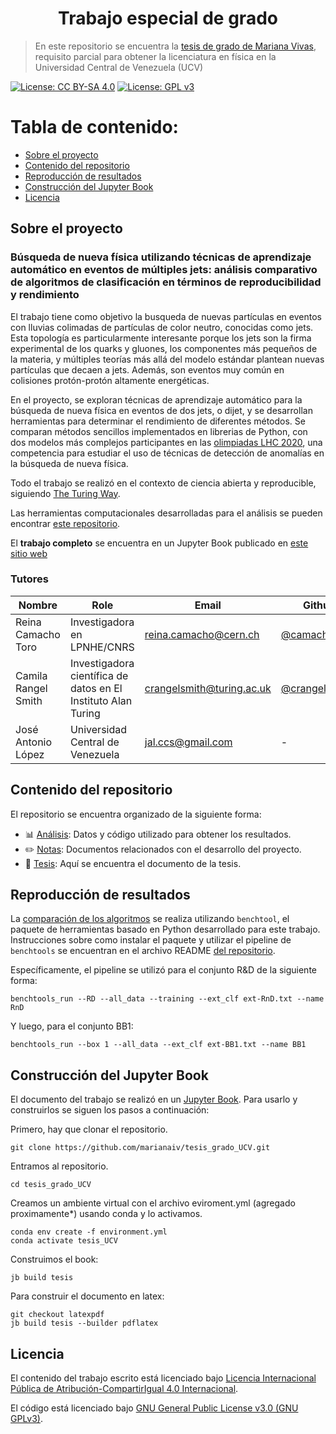 <h1 align="center">Trabajo especial de grado</h1>

> En este repositorio se encuentra la [tesis de grado de Mariana Vivas](https://marianaiv.github.io/tesis_grado_UCV/intro.html), requisito parcial para obtener la licenciatura en física en la Universidad Central de Venezuela (UCV)

[![License: CC BY-SA 4.0](https://img.shields.io/badge/License-CC_BY--SA_4.0-lightgrey.svg)](https://creativecommons.org/licenses/by-sa/4.0/) [![License: GPL v3](https://img.shields.io/badge/License-GPLv3-blue.svg)](https://www.gnu.org/licenses/gpl-3.0)

# **Tabla de contenido:**

- [Sobre el proyecto](#about_project)
- [Contenido del repositorio](#about_repo)
- [Reproducción de resultados](#resultados)
- [Construcción del Jupyter Book](#jb)
- [Licencia](#licencia)

## Sobre el proyecto <a name="about_project"></a>

### Búsqueda de nueva física utilizando técnicas de aprendizaje automático en eventos de múltiples jets: análisis comparativo de algoritmos de clasificación en términos de reproducibilidad y rendimiento

El trabajo tiene como objetivo la busqueda de nuevas partículas en eventos con lluvias colimadas de partículas de color neutro, conocidas como jets. Esta topología es particularmente interesante porque los jets son la firma experimental de los quarks y gluones, los componentes más pequeños de la materia, y múltiples teorías más allá del modelo estándar plantean nuevas partículas que decaen a jets. Además, son eventos muy común en colisiones protón-protón altamente energéticas. 

En el proyecto, se exploran técnicas de aprendizaje automático para la búsqueda de nueva física en eventos de dos jets, o dijet, y se desarrollan herramientas para determinar el rendimiento de diferentes métodos. Se comparan métodos sencillos implementados en librerias de Python, con dos modelos más complejos participantes en las [olimpiadas LHC 2020](https://lhco2020.github.io/homepage/), una competencia para estudiar el uso de técnicas de detección de anomalías en la búsqueda de nueva física. 

Todo el trabajo se realizó en el contexto de ciencia abierta y reproducible, siguiendo [The Turing Way](https://the-turing-way.netlify.app/welcome). 

Las herramientas computacionales desarrolladas para el análisis se pueden encontrar [este repositorio](https://github.com/marianaiv/benchtools/tree/main). 

El **trabajo completo** se encuentra en un Jupyter Book publicado en [este sitio web](https://marianaiv.github.io/tesis_grado_UCV/intro.html)

### Tutores
| Nombre | Role | Email | Github | 
| --- | --- | --- | --- |
| Reina Camacho Toro | Investigadora en LPNHE/CNRS  | [reina.camacho@cern.ch](mailto:reina.camacho@cern.ch) | [@camachoreina](https://camachoreina.github.io) |
| Camila Rangel Smith | Investigadora científica de datos en El Instituto Alan Turing | [crangelsmith@turing.ac.uk](mailto:crangelsmith@turing.ac.uk) |[@crangelsmith](https://github.com/crangelsmith) |
| José Antonio López | Universidad Central de Venezuela | [jal.ccs@gmail.com](mailto:jal.ccs@gmail.com) |- |

## Contenido del repositorio <a name="about_repo"></a>
El repositorio se encuentra organizado de la siguiente forma:
* :bar_chart: [Análisis](Analisis): Datos y código utilizado para obtener los resultados.
* :pencil2: [Notas](Notas): Documentos relacionados con el desarrollo del proyecto. 
* :book: [Tesis](Tesis): Aquí se encuentra el documento de la tesis.

## Reproducción de resultados <a name="resultados"></a>
La [comparación de los algoritmos](https://marianaiv.github.io/tesis_grado_UCV/capitulos/resultados/comparacion-algoritmos.html) se realiza utilizando `benchtool`, el paquete de herramientas basado en Python desarrollado para este trabajo. Instrucciones sobre como instalar el paquete y utilizar el pipeline de `benchtools` se encuentran en el archivo README [del repositorio](https://github.com/marianaiv/benchtools).

Específicamente, el pipeline se utilizó para el conjunto R&D de la siguiente forma:
```
benchtools_run --RD --all_data --training --ext_clf ext-RnD.txt --name RnD
```
Y luego, para el conjunto BB1:
```
benchtools_run --box 1 --all_data --ext_clf ext-BB1.txt --name BB1
```
## Construcción del Jupyter Book <a name="jb"></a>
El documento del trabajo se realizó en un [Jupyter Book](https://jupyterbook.org/en/stable/intro.html). Para usarlo y construirlos se siguen los pasos a continuación:

Primero, hay que clonar el repositorio.
```
git clone https://github.com/marianaiv/tesis_grado_UCV.git
```
Entramos al repositorio.
```
cd tesis_grado_UCV
```
Creamos un ambiente virtual con el archivo eviroment.yml (agregado proximamente*) usando conda y lo activamos.
```
conda env create -f environment.yml
conda activate tesis_UCV
```
Construimos el book:
```
jb build tesis
```

Para construir el documento en latex:
```
git checkout latexpdf
jb build tesis --builder pdflatex
```
## Licencia<a name="licencia"></a>
El contenido del trabajo escrito está licenciado bajo [Licencia Internacional Pública de Atribución-CompartirIgual 4.0 Internacional](https://creativecommons.org/licenses/by-sa/4.0/legalcode.es).

El código está licenciado bajo [GNU General Public License v3.0 (GNU GPLv3)](https://choosealicense.com/licenses/gpl-3.0/).
